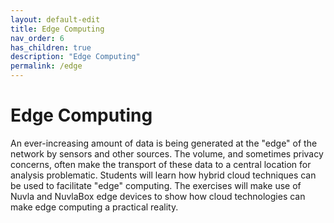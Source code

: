 ```yaml
---
layout: default-edit
title: Edge Computing
nav_order: 6
has_children: true
description: "Edge Computing"
permalink: /edge
---
```


# Edge Computing

An ever-increasing amount of data is being generated at the "edge" of
the network by sensors and other sources. The volume, and sometimes
privacy concerns, often make the transport of these data to a central
location for analysis problematic.  Students will learn how hybrid
cloud techniques can be used to facilitate "edge" computing. The
exercises will make use of Nuvla and NuvlaBox edge devices to show how
cloud technologies can make edge computing a practical reality.
